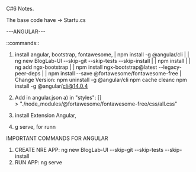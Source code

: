 C#6 Notes.

The base code have -> Startu.cs


---ANGULAR---

::commands::
1. install angular, bootstrap, fontawesome, 
|   npm install -g @angular/cli |
|   ng new BlogLab-UI --skip-git --skip-tests --skip-install |
|   npm install         |
|   ng add ngx-bootstrap   |
|   npm install ngx-bootstrap@latest --legacy-peer-deps |
|   npm install --save @fortawesome/fontawesome-free |
Change Version:
npm uninstall -g @angular/cli
npm cache cleanc
npm install -g @angular/cli@14.0.4

2. Add in angular.json
    a) in   "styles": []     
        > "./node_modules/@fortawesome/fontawesome-free/css/all.css"

3. install Extension Angular,
4. g serve, for runn



IMPORTANT COMMANDS FOR ANGULAR

1. CREATE NRE APP:
    ng new BlogLab-UI --skip-git --skip-tests --skip-install
2. RUN APP:
    ng serve
